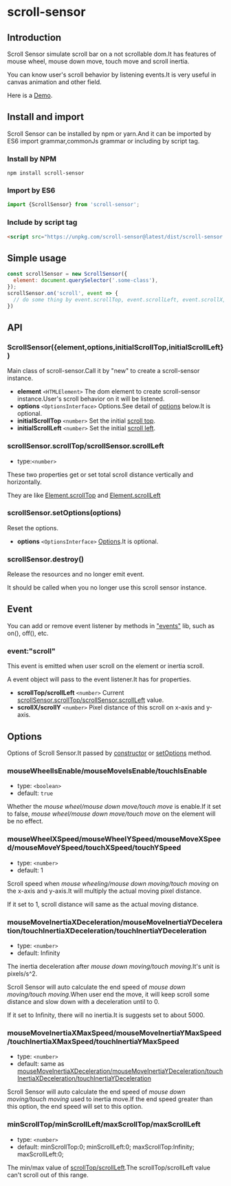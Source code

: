 # scroll-sensor

## Introduction
Scroll Sensor simulate scroll bar on a not scrollable dom.It has features of mouse wheel, mouse down move, touch move and scroll inertia.

You can know user's scroll behavior by listening events.It is very useful in canvas animation and other field. 

Here is a [Demo](https://wangpengfeido.github.io/demos/scroll-sensor/index.html).

## Install and import
Scroll Sensor can be installed by npm or yarn.And it can be imported by ES6 import grammar,commonJs grammar or including by script tag.

### Install by NPM
````shell
npm install scroll-sensor
````

### Import by ES6
````javascript
import {ScrollSensor} from 'scroll-sensor';
````

### Include by script tag
````html
<script src="https://unpkg.com/scroll-sensor@latest/dist/scroll-sensor.min.js"><script>
````

## Simple usage
````javascript
const scrollSensor = new ScrollSensor({
  element: document.querySelector('.some-class'),
});
scrollSensor.on('scroll', event => {
  // do some thing by event.scrollTop, event.scrollLeft, event.scrollX, event.scrollY
})
````

## API
### ScrollSensor({element,options,initialScrollTop,initialScrollLeft})
Main class of scroll-sensor.Call it by "new" to create a scroll-sensor instance.
* **element** ````<HTMLElement>```` The dom element to create scroll-sensor instance.User's scroll behavior on it will be listened.
* **options** ````<OptionsInterface>```` Options.See detail of [options](#options) below.It is optional.
* **initialScrollTop** ````<number>```` Set the initial [scroll top](#scrollsensorscrolltopscrollsensorscrollleft).
* **initialScrollLeft** ````<number>```` Set the initial [scroll left](#scrollsensorscrolltopscrollsensorscrollleft).

### scrollSensor.scrollTop/scrollSensor.scrollLeft
* type:````<number>````

These two properties get or set total scroll distance vertically and horizontally.

They are like [Element.scrollTop](https://developer.mozilla.org/en-US/docs/Web/API/Element/scrollTop) and [Element.scrollLeft](https://developer.mozilla.org/en-US/docs/Web/API/Element/scrollLeft)

### scrollSensor.setOptions(options)
Reset the options.
* **options** ````<OptionsInterface>```` [Options](#options).It is optional.

### scrollSensor.destroy()
Release the resources and no longer emit event.

It should be called when you no longer use this scroll sensor instance. 

## Event
You can add or remove event listener by methods in ["events"](https://www.npmjs.com/package/events) lib, such as on(), off(), etc.

### event:"scroll"
This event is emitted when user scroll on the element or inertia scroll.

A event object will pass to the event listener.It has for properties.
* **scrollTop/scrollLeft** ````<number>```` Current [scrollSensor.scrollTop/scrollSensor.scrollLeft](#scrollsensorscrolltopscrollsensorscrollleft) value.
* **scrollX/scrollY** ````<number>```` Pixel distance of this scroll on x-axis and y-axis.

## Options
Options of Scroll Sensor.It passed by [constructor](#scrollsensorelementoptionsinitialscrolltopinitialscrollleft) or [setOptions](#scrollsensorsetoptionsoptions) method.

### mouseWheelIsEnable/mouseMoveIsEnable/touchIsEnable
* type: ````<boolean>````
* default: ````true````

Whether the *mouse wheel/mouse down move/touch move* is enable.If it set to false, *mouse wheel/mouse down move/touch move* on the element will be no effect.

### mouseWheelXSpeed/mouseWheelYSpeed/mouseMoveXSpeed/mouseMoveYSpeed/touchXSpeed/touchYSpeed
* type: ````<number>````
* default: 1

Scroll speed when *mouse wheeling/mouse down moving/touch moving* on the x-axis and y-axis.It will multiply the actual moving pixel distance.

If it set to 1, scroll distance will same as the actual moving distance.

### mouseMoveInertiaXDeceleration/mouseMoveInertiaYDeceleration/touchInertiaXDeceleration/touchInertiaYDeceleration
* type: ````<number>````
* default: Infinity

The inertia deceleration after *mouse down moving/touch moving*.It's unit is pixels/s^2.

Scroll Sensor will auto calculate the end speed of *mouse down moving/touch moving*.When user end the move, it will keep scroll some distance and slow down with a deceleration until to 0.

If it set to Infinity, there will no inertia.It is suggests set to about 5000.

### mouseMoveInertiaXMaxSpeed/mouseMoveInertiaYMaxSpeed/touchInertiaXMaxSpeed/touchInertiaYMaxSpeed
* type: ````<number>````
* default: same as [mouseMoveInertiaXDeceleration/mouseMoveInertiaYDeceleration/touchInertiaXDeceleration/touchInertiaYDeceleration](#mousemoveinertiaxdecelerationmousemoveinertiaydecelerationtouchinertiaxdecelerationtouchinertiaydeceleration)

Scroll Sensor will auto calculate the end speed of *mouse down moving/touch moving* used to inertia move.If the end speed greater than this option, the end speed will set to this option.

### minScrollTop/minScrollLeft/maxScrollTop/maxScrollLeft
* type: ````<number>````
* default: minScrollTop:0; minScrollLeft:0; maxScrollTop:Infinity; maxScrollLeft:0;

The min/max value of [scrollTop/scrollLeft](#scrollsensorscrolltopscrollsensorscrollleft).The scrollTop/scrollLeft value can't scroll out of this range.


